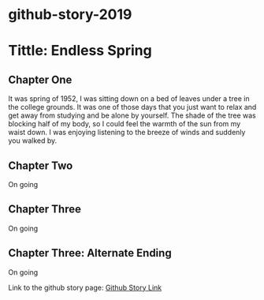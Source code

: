 # github-story-2019


# Tittle: Endless Spring

## Chapter One
It was spring of 1952, I was sitting down on a bed of leaves under a tree in the college grounds.
It was one of those days that you just want to relax and get away from studying and be alone by yourself.
The shade of the tree was blocking half of my body, so I could feel the warmth of the sun from my waist down.
I was enjoying listening to the breeze of winds and suddenly you walked by.
## Chapter Two
On going

## Chapter Three
On going

## Chapter Three: Alternate Ending
On going 


Link to the github story page: [Github Story Link](https://carlpagayonan.github.io/github-story-2019/)